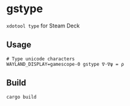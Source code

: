 # gstype

`xdotool type` for Steam Deck

## Usage

```
# Type unicode characters
WAYLAND_DISPLAY=gamescope-0 gstype ∇⋅∇ψ = ρ
```

## Build

```
cargo build
```